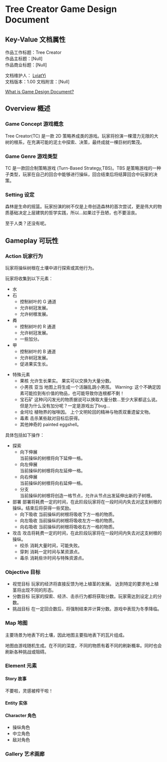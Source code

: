 # Tree Creator Game Design Document

## Key-Value 文档属性

作品工作标题：Tree Creator  
作品主标题：[Null]  
作品商业标题：[Null]

文档维护人： [LviatYi][lviatyiaddr]  
文档版本：1.00
文档附言：[Null]  

<!--
    TODO_LviatYi: 更新文档附言
-->

[What is Game Design Document?][gdd-wiki]

## Overview 概述

### Game Concept 游戏概念

Tree Creator(TC) 是一款 2D 策略养成类的游戏。玩家将扮演一棵潜力无限的大树的根系，在充满可能的泥土中探索、决策，最终成就一棵巨树的繁茂。

### Game Genre 游戏类型

TC 是一款回合制策略游戏 (Turn-Based Strategy,TBS)。TBS 是策略游戏的一种子类型，玩家在自己的回合中能够进行操纵，回合结束后将结算回合中玩家的决策。

### Setting 设定

森林是生命的摇篮。玩家扮演的树不仅是上帝创造森林的首次尝试，更是伟大的物质基础决定上层建筑的哲学实践，所以...如果过于丑陋，也不要沮丧。

至于人类？还没有呢。

## Gameplay 可玩性

### Action 玩家行为

玩家将操纵树根在土壤中进行探索或其他行为。

玩家将收集到以下元素：

- 水
- 石
  - 控制树叶的 G 通道
  - 允许树冠发展。
  - 允许树根发展。
- 粦
  - 控制树叶的 R 通道
  - 允许树冠发展。
  - 一些加分。
- 甲
  - 控制树叶的 B 通道
  - 允许树冠发展。
  - 促进果实生长。

<!-- 
    TODO_LviatYi:可依据生物学继续补充设定。
-->

- 特殊元素
  - 果核
    允许生长果实。
    果实可以交换为大量分数。
  - 小男孩 亚当
  地图上将生成一个活蹦乱跳小男孩。
  Warning: 这个不确定因素可能捡到有价值的物品，也可能导致你连根都不剩！
  - 宝石矿
  这种闪闪发光的物质据说可以换取大量分数...至少大家都这么说。
  但是为什么没有加分呢？一定是游戏出了bug...
  - 金坷垃
  植物界的咖啡因。
  上个文明轮回的精神与物质双重遗留文物。
  - 毒素
  击杀某些敌对目标后获得。
  - 其他神奇的 painted eggshell。

具体包括如下操作：

- 探索
  - 向下伸展  
    当前操纵的树根将向下延伸一格。
  - 向左伸展  
    当前操纵的树根将向左延伸一格。
  - 向右伸展  
    当前操纵的树根将向右延伸一格。
  - 分支  
    当前操纵的树根将创造一格节点，允许从节点出发延伸出新的子树根。
- 部署
  部署将耗费一定的时间，在此阶段玩家将在一段时间内失去对这支树根的操纵。结束后将获得一些奖励。
  - 向下吸收
    当前操纵的树根将吸收下方一格的物质。
  - 向左吸收
    当前操纵的树根将吸收左方一格的物质。
  - 向右吸收
    当前操纵的树根将吸收右方一格的物质。
- 攻击
  攻击将耗费一定的时间，在此阶段玩家将在一段时间内失去对这支树根的操纵。
  - 绞杀
  消耗大量时间，可能失败。
  - 穿刺
  消耗一定时间与某资源点。
  - 毒杀
  消耗些许时间与特殊资源点。

### Objective 目标

- 视觉目标
  玩家的经济将直接反馈为地上植茎的发展。
  达到特定的要求地上植茎将出现不同的形态。
- 分数目标
  玩家的探索、经济、击杀行为都将获取分数。玩家需达到设定上的分数。
- 挑战目标
  在一定回合数后，将强制结束并计算分数。游戏中表现为冬季降临。

### Map 地图

主要场景为地表下的土壤，因此地图主要指地表下的瓦片组成。

地图由游戏随机生成。在不同的深度，不同的物质有着不同的刷新概率。同时也会刷新各种挑战或阻碍。

### Element 元素

#### Story 故事

不要啦，灵感被榨干啦！

#### Entity 实体

#### Character 角色

- 操纵角色
- 中立角色
- 敌对角色

### Gallery 艺术画廊

[gdd-wiki]: https://en.wikipedia.org/wiki/Game_design_document
[lviatyiaddr]: mailto:LviatYi@qq.com
